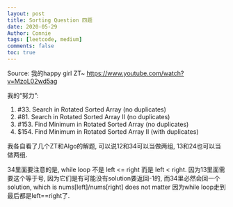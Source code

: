 ```yaml
---
layout: post
title: Sorting Question 四题
date: 2020-05-29
Author: Connie 
tags: [leetcode, medium]
comments: false
toc: true
---
```


Source: 我的happy girl ZT~
https://www.youtube.com/watch?v=MzoL02wd5ag

我的“努力”: 
1. #33. Search in Rotated Sorted Array (no duplicates)
2. #81. Search in Rotated Sorted Array II (no duplicates)
3. #153. Find Minimum in Rotated Sorted Array (no duplicates)
4. $154. Find Minimum in Rotated Sorted Array II (with duplicates) 

我各自看了几个ZT和Algo的解题, 可以说12和34可以当做两组, 13和24也可以当做两组.

34里面要注意的是, while loop 不是 left <= right 而是 left < right. 因为13里面需要这个等于号, 因为它们是有可能没有solution要返回-1的, 而34里必然会回一个solution, which is nums[left]/nums[right] does not matter 因为while loop走到最后都是left==right了.
